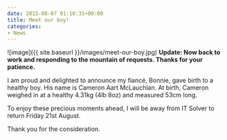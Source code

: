 ```yaml
---
date: 2015-08-07 01:10:31+00:00
title: Meet our boy!
categories:
- News
---
```


![image]({{ site.baseurl }}/images/meet-our-boy.jpg) **Update: Now back to work and responding to the mountain of requests. Thanks for your patience.**

I am proud and delighted to announce my fiancé, Bonnie, gave birth to a healthy boy. His name is Cameron Aart McLauchlan. At birth, Cameron weighed in at a healthy 4.31kg (4lb 8oz) and measured 53cm long.

To enjoy these precious moments ahead, I will be away from IT Solver to return Friday 21st August.

Thank you for the consideration.

